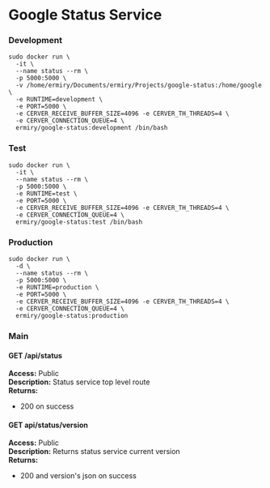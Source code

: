 # Google Status Service

### Development

```
sudo docker run \
  -it \
  --name status --rm \
  -p 5000:5000 \
  -v /home/ermiry/Documents/ermiry/Projects/google-status:/home/google \
  -e RUNTIME=development \
  -e PORT=5000 \
  -e CERVER_RECEIVE_BUFFER_SIZE=4096 -e CERVER_TH_THREADS=4 \
  -e CERVER_CONNECTION_QUEUE=4 \
  ermiry/google-status:development /bin/bash
```

### Test

```
sudo docker run \
  -it \
  --name status --rm \
  -p 5000:5000 \
  -e RUNTIME=test \
  -e PORT=5000 \
  -e CERVER_RECEIVE_BUFFER_SIZE=4096 -e CERVER_TH_THREADS=4 \
  -e CERVER_CONNECTION_QUEUE=4 \
  ermiry/google-status:test /bin/bash
```

### Production

```
sudo docker run \
  -d \
  --name status --rm \
  -p 5000:5000 \
  -e RUNTIME=production \
  -e PORT=5000 \
  -e CERVER_RECEIVE_BUFFER_SIZE=4096 -e CERVER_TH_THREADS=4 \
  -e CERVER_CONNECTION_QUEUE=4 \
  ermiry/google-status:production
```

### Main

#### GET /api/status
**Access:** Public \
**Description:** Status service top level route \
**Returns:**
  - 200 on success

#### GET api/status/version
**Access:** Public \
**Description:** Returns status service current version \
**Returns:**
  - 200 and version's json on success
